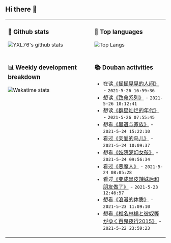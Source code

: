 ## Hi there 👋

<table>
<tr>
<td valign="top" width="54%">

### 🔭 Github stats

![YXL76's github stats](https://github-readme-stats.yxl76.vercel.app/api?username=YXL76&count_private=true&show_icons=true&include_all_commits=true&theme=prussian&line_height=28&disable_animations=true)

</td>

<td valign="top" width="46%">

### 🌱 Top languages

![Top Langs](https://github-readme-stats.yxl76.vercel.app/api/top-langs/?username=YXL76&layout=compact&theme=prussian&langs_count=8&hide=HTML,CSS,SCSS)

</td>
</tr>
<tr>
<td valign="top" width="54%">

### 📊 Weekly development breakdown

![Wakatime stats](https://github-readme-stats.yxl76.vercel.app/api/wakatime?username=YXL76&layout=compact&theme=prussian)


</td>
<td valign="top" width="46%">

### 📚 Douban activities

- 在读[《摇摇晃晃的人间》](https://book.douban.com/subject/26309861/) - `2021-5-26 16:59:36`
- 想读[《致命系列》](https://book.douban.com/subject/1888404/) - `2021-5-26 10:12:41`
- 想读[《群星灿烂的年代》](https://book.douban.com/subject/35464501/) - `2021-5-26 07:55:45`
- 想看[《黑道与家族》](http://movie.douban.com/subject/35087486/) - `2021-5-24 15:22:10`
- 看过[《亲爱的鸟儿》](http://movie.douban.com/subject/35426422/) - `2021-5-24 10:09:37`
- 想看[《妓院梦幻女孩》](http://movie.douban.com/subject/25933540/) - `2021-5-24 09:56:34`
- 看过[《恶魔人》](http://movie.douban.com/subject/4070148/) - `2021-5-24 08:05:28`
- 看过[《变成黑皮辣妹后和朋友做了》](http://movie.douban.com/subject/35371354/) - `2021-5-23 12:46:57`
- 想看[《浪漫的体质》](http://movie.douban.com/subject/30464551/) - `2021-5-23 11:09:10`
- 想看[《椎名林檎と彼奴等がゆく百鬼夜行2015》](http://movie.douban.com/subject/33451474/) - `2021-5-22 23:59:23`

</td>
</tr>
</table>

<!--
**YXL76/YXL76** is a ✨ _special_ ✨ repository because its `README.md` (this file) appears on your GitHub profile.

Here are some ideas to get you started:

- 🔭 I’m currently working on ...
- 🌱 I’m currently learning ...
- 👯 I’m looking to collaborate on ...
- 🤔 I’m looking for help with ...
- 💬 Ask me about ...
- 📫 How to reach me: ...
- 😄 Pronouns: ...
- ⚡ Fun fact: ...
-->
